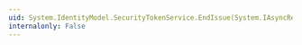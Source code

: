 ```yaml
---
uid: System.IdentityModel.SecurityTokenService.EndIssue(System.IAsyncResult)
internalonly: False
---
```


